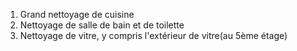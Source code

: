 1. Grand nettoyage de cuisine
2. Nettoyage de salle de bain et de toilette
3. Nettoyage de vitre, y compris l'extérieur de vitre(au 5ème étage)